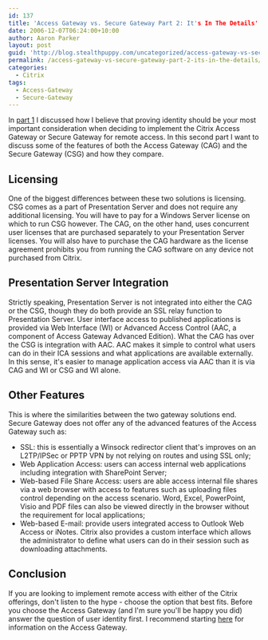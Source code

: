 ```yaml
---
id: 137
title: 'Access Gateway vs. Secure Gateway Part 2: It's In The Details'
date: 2006-12-07T06:24:00+10:00
author: Aaron Parker
layout: post
guid: 'http://blog.stealthpuppy.com/uncategorized/access-gateway-vs-secure-gateway-part-2-it%e2%80%99s-in-the-details'
permalink: /access-gateway-vs-secure-gateway-part-2-its-in-the-details/
categories:
  - Citrix
tags:
  - Access-Gateway
  - Secure-Gateway
---
```

In [part 1](http://www.stealthpuppy.com/blogs/travelling/archive/2006/10/24/Access-Gateway-vs-Secure-Gateway-and-a-case-of-mistaken-Identity.aspx) I discussed how I believe that proving identity should be your most important consideration when deciding to implement the Citrix Access Gateway or Secure Gateway for remote access. In this second part I want to discuss some of the features of both the Access Gateway (CAG) and the Secure Gateway (CSG) and how they compare.

## Licensing

One of the biggest differences between these two solutions is licensing. CSG comes as a part of Presentation Server and does not require any additional licensing. You will have to pay for a Windows Server license on which to run CSG however. The CAG, on the other hand, uses concurrent user licenses that are purchased separately to your Presentation Server licenses. You will also have to purchase the CAG hardware as the license agreement prohibits you from running the CAG software on any device not purchased from Citrix.

## Presentation Server Integration

Strictly speaking, Presentation Server is not integrated into either the CAG or the CSG, though they do both provide an SSL relay function to Presentation Server. User interface access to published applications is provided via Web Interface (WI) or Advanced Access Control (AAC, a component of Access Gateway Advanced Edition). What the CAG has over the CSG is integration with AAC. AAC makes it simple to control what users can do in their ICA sessions and what applications are available externally. In this sense, it's easier to manage application access via AAC than it is via CAG and WI or CSG and WI alone.

## Other Features

This is where the similarities between the two gateway solutions end. Secure Gateway does not offer any of the advanced features of the Access Gateway such as:

  * SSL: this is essentially a Winsock redirector client that's improves on an L2TP/IPSec or PPTP VPN by not relying on routes and using SSL only;
  * Web Application Access: users can access internal web applications including integration with SharePoint Server;
  * Web-based File Share Access: users are able access internal file shares via a web browser with access to features such as uploading files control depending on the access scenario. Word, Excel, PowerPoint, Visio and PDF files can also be viewed directly in the browser without the requirement for local applications;
  * Web-based E-mail: provide users integrated access to Outlook Web Access or iNotes. Citrix also provides a custom interface which allows the administrator to define what users can do in their session such as downloading attachments.

## Conclusion

If you are looking to implement remote access with either of the Citrix offerings, don't listen to the hype - choose the option that best fits. Before you choose the Access Gateway (and I'm sure you'll be happy you did) answer the question of user identity first. I recommend starting [here](http://www.citrix.com/English/ps2/products/feature.asp?contentID=26143) for information on the Access Gateway.